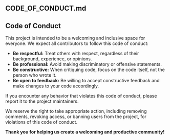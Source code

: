 ## CODE_OF_CONDUCT.md

## Code of Conduct

This project is intended to be a welcoming and inclusive space for everyone. We expect all contributors to follow this code of conduct:

* **Be respectful:** Treat others with respect, regardless of their background, experience, or opinions.
* **Be professional:** Avoid making discriminatory or offensive statements.
* **Be constructive:** When critiquing code, focus on the code itself, not the person who wrote it.
* **Be open to feedback:** Be willing to accept constructive feedback and make changes to your code accordingly.

If you encounter any behavior that violates this code of conduct, please report it to the project maintainers.

We reserve the right to take appropriate action, including removing comments, revoking access, or banning users from the project, for violations of this code of conduct.

**Thank you for helping us create a welcoming and productive community!**
